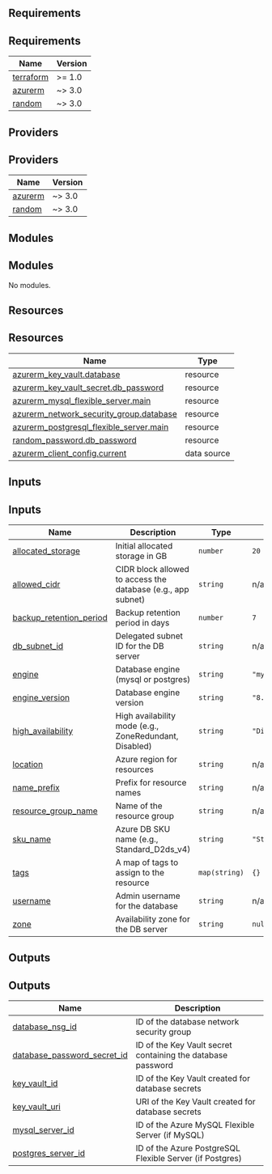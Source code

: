 <!-- BEGIN_TF_DOCS -->


## Requirements

## Requirements

| Name | Version |
|------|---------|
| <a name="requirement_terraform"></a> [terraform](#requirement\_terraform) | >= 1.0 |
| <a name="requirement_azurerm"></a> [azurerm](#requirement\_azurerm) | ~> 3.0 |
| <a name="requirement_random"></a> [random](#requirement\_random) | ~> 3.0 |

## Providers

## Providers

| Name | Version |
|------|---------|
| <a name="provider_azurerm"></a> [azurerm](#provider\_azurerm) | ~> 3.0 |
| <a name="provider_random"></a> [random](#provider\_random) | ~> 3.0 |

## Modules

## Modules

No modules.

## Resources

## Resources

| Name | Type |
|------|------|
| [azurerm_key_vault.database](https://registry.terraform.io/providers/hashicorp/azurerm/latest/docs/resources/key_vault) | resource |
| [azurerm_key_vault_secret.db_password](https://registry.terraform.io/providers/hashicorp/azurerm/latest/docs/resources/key_vault_secret) | resource |
| [azurerm_mysql_flexible_server.main](https://registry.terraform.io/providers/hashicorp/azurerm/latest/docs/resources/mysql_flexible_server) | resource |
| [azurerm_network_security_group.database](https://registry.terraform.io/providers/hashicorp/azurerm/latest/docs/resources/network_security_group) | resource |
| [azurerm_postgresql_flexible_server.main](https://registry.terraform.io/providers/hashicorp/azurerm/latest/docs/resources/postgresql_flexible_server) | resource |
| [random_password.db_password](https://registry.terraform.io/providers/hashicorp/random/latest/docs/resources/password) | resource |
| [azurerm_client_config.current](https://registry.terraform.io/providers/hashicorp/azurerm/latest/docs/data-sources/client_config) | data source |

## Inputs

## Inputs

| Name | Description | Type | Default | Required |
|------|-------------|------|---------|:--------:|
| <a name="input_allocated_storage"></a> [allocated\_storage](#input\_allocated\_storage) | Initial allocated storage in GB | `number` | `20` | no |
| <a name="input_allowed_cidr"></a> [allowed\_cidr](#input\_allowed\_cidr) | CIDR block allowed to access the database (e.g., app subnet) | `string` | n/a | yes |
| <a name="input_backup_retention_period"></a> [backup\_retention\_period](#input\_backup\_retention\_period) | Backup retention period in days | `number` | `7` | no |
| <a name="input_db_subnet_id"></a> [db\_subnet\_id](#input\_db\_subnet\_id) | Delegated subnet ID for the DB server | `string` | n/a | yes |
| <a name="input_engine"></a> [engine](#input\_engine) | Database engine (mysql or postgres) | `string` | `"mysql"` | no |
| <a name="input_engine_version"></a> [engine\_version](#input\_engine\_version) | Database engine version | `string` | `"8.0"` | no |
| <a name="input_high_availability"></a> [high\_availability](#input\_high\_availability) | High availability mode (e.g., ZoneRedundant, Disabled) | `string` | `"Disabled"` | no |
| <a name="input_location"></a> [location](#input\_location) | Azure region for resources | `string` | n/a | yes |
| <a name="input_name_prefix"></a> [name\_prefix](#input\_name\_prefix) | Prefix for resource names | `string` | n/a | yes |
| <a name="input_resource_group_name"></a> [resource\_group\_name](#input\_resource\_group\_name) | Name of the resource group | `string` | n/a | yes |
| <a name="input_sku_name"></a> [sku\_name](#input\_sku\_name) | Azure DB SKU name (e.g., Standard\_D2ds\_v4) | `string` | `"Standard_D2ds_v4"` | no |
| <a name="input_tags"></a> [tags](#input\_tags) | A map of tags to assign to the resource | `map(string)` | `{}` | no |
| <a name="input_username"></a> [username](#input\_username) | Admin username for the database | `string` | n/a | yes |
| <a name="input_zone"></a> [zone](#input\_zone) | Availability zone for the DB server | `string` | `null` | no |

## Outputs

## Outputs

| Name | Description |
|------|-------------|
| <a name="output_database_nsg_id"></a> [database\_nsg\_id](#output\_database\_nsg\_id) | ID of the database network security group |
| <a name="output_database_password_secret_id"></a> [database\_password\_secret\_id](#output\_database\_password\_secret\_id) | ID of the Key Vault secret containing the database password |
| <a name="output_key_vault_id"></a> [key\_vault\_id](#output\_key\_vault\_id) | ID of the Key Vault created for database secrets |
| <a name="output_key_vault_uri"></a> [key\_vault\_uri](#output\_key\_vault\_uri) | URI of the Key Vault created for database secrets |
| <a name="output_mysql_server_id"></a> [mysql\_server\_id](#output\_mysql\_server\_id) | ID of the Azure MySQL Flexible Server (if MySQL) |
| <a name="output_postgres_server_id"></a> [postgres\_server\_id](#output\_postgres\_server\_id) | ID of the Azure PostgreSQL Flexible Server (if Postgres) |


<!-- END_TF_DOCS -->